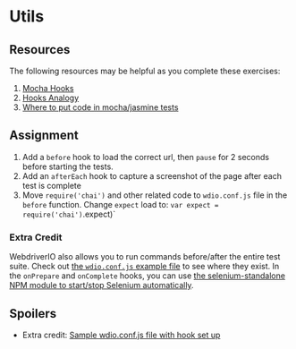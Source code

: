 # Utils

## Resources

The following resources may be helpful as you complete these exercises:

1. [Mocha Hooks](https://mochajs.org/#hooks)
1. [Hooks Analogy](http://blog.kevinlamping.com/take-a-drive-with-webdriverio-and-mocha/#howtotaketurnssafelymochabeforeafterhooks)
1. [Where to put code in mocha/jasmine tests](https://medium.com/@kentcdodds/where-to-put-code-in-mocha-jasmine-tests-24aade62fd7e)

## Assignment

1. Add a `before` hook to load the correct url, then `pause` for 2 seconds before starting the tests.
1. Add an `afterEach` hook to capture a screenshot of the page after each test is complete
1. Move `require('chai')` and other related code to `wdio.conf.js` file in the `before` function. Change `expect` load to: `var expect = require('chai')`.expect)`

### Extra Credit

WebdriverIO also allows you to run commands before/after the entire test suite. Check out [the `wdio.conf.js` example file](https://github.com/webdriverio/webdriverio/blob/master/examples/wdio.conf.js#L179) to see where they exist. In the `onPrepare` and `onComplete` hooks, you can use [the selenium-standalone NPM module to start/stop Selenium automatically](https://github.com/vvo/selenium-standalone#programmatic-api).

## Spoilers

- Extra credit: [Sample wdio.conf.js file with hook set up](https://gist.github.com/klamping/f48f3167775e483e712e)